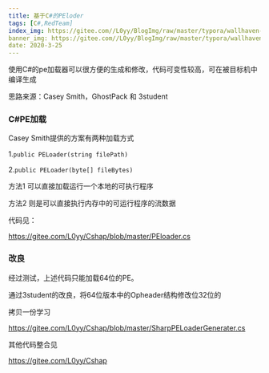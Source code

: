 ```yaml
---
title: 基于C#的PEloder
tags: [C#,RedTeam]
index_img: https://gitee.com//L0yy/BlogImg/raw/master/typora/wallhaven-g8k8yq.jpg
banner_img: https://gitee.com//L0yy/BlogImg/raw/master/typora/wallhaven-g8k8yq.jpg
date: 2020-3-25
---
```


使用C#的pe加载器可以很方便的生成和修改，代码可变性较高，可在被目标机中编译生成

思路来源：Casey Smith，GhostPack  和 3student

###  C#PE加载

Casey Smith提供的方案有两种加载方式

1.`public PELoader(string filePath)`

2.`public PELoader(byte[] fileBytes)`

方法1 可以直接加载运行一个本地的可执行程序

方法2 则是可以直接执行内存中的可运行程序的流数据

代码见：

https://gitee.com/L0yy/Cshap/blob/master/PEloader.cs

### 改良

经过测试，上述代码只能加载64位的PE。

通过3student的改良，将64位版本中的Opheader结构修改位32位的



拷贝一份学习

https://gitee.com/L0yy/Cshap/blob/master/SharpPELoaderGenerater.cs

其他代码整合见

https://gitee.com/L0yy/Cshap